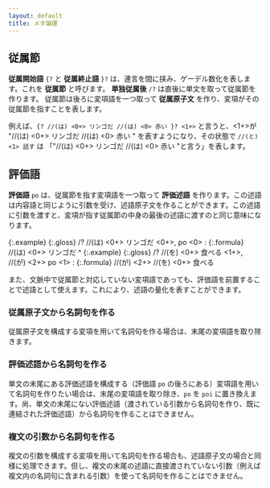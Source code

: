```yaml
---
layout: default
title: メタ論理
---
```


## 従属節
**従属開始語** `{?` と **従属終止語** `}?` は、連言を間に挟み、ゲーデル数化を表します。これを **従属節** と呼びます。
**単独従属後** `/?` は直後に単文を取って従属節を作ります。
従属節は後ろに変項語を一つ取って **従属原子文** を作り、変項がその従属節を指すことを表します。

例えば、`{? //(は) <0+> リンゴだ //(は) <0> 赤い }? <1+>` と言うと、<1+>が "//(は) <0+> リンゴだ //(は) <0> 赤い " を表すようになり、その状態で `//(と) <1> 話す` は 「"//(は) <0+> リンゴだ //(は) <0> 赤い "と言う」を表します。

## 評価語
**評価語** `po` は、従属節を指す変項語を一つ取って **評価述語** を作ります。この述語は内容語と同じように引数を受け、述語原子文を作ることができます。この述語に引数を渡すと、変項が指す従属節の中身の最後の述語に渡すのと同じ意味になります。

{:.example}
{:.gloss} /? //(は) <0+> リンゴだ <0+>, po <0>
: {:.formula} //(は) <0+> リンゴだ
^
{:.example}
{:.gloss} /? //(を) <0+> 食べる <1+>, //(が) <2+> po <1>
: {:.formula} //(が) <2+> //(を) <0+> 食べる

また、文脈中で従属節と対応していない変項語であっても、評価語を前置することで述語として使えます。これにより、述語の量化を表すことができます。


### 従属原子文から名詞句を作る
従属原子文を構成する変項を用いて名詞句を作る場合は、末尾の変項語を取り除きます。

### 評価述語から名詞句を作る
単文の末尾にある評価述語を構成する（評価語 `po` の後ろにある）変項語を用いて名詞句を作りたい場合は、末尾の変項語を取り除き、`po` を `poi` に置き換えます。尚、単文の末尾にない評価述語（渡されている引数から名詞句を作り、既に連結された評価述語）から名詞句を作ることはできません。

### 複文の引数から名詞句を作る
複文の引数を構成する変項を用いて名詞句を作る場合も、述語原子文の場合と同様に処理できます。但し、複文の末尾の述語に直接渡されていない引数（例えば複文内の名詞句に含まれる引数）を使って名詞句を作ることはできません。
